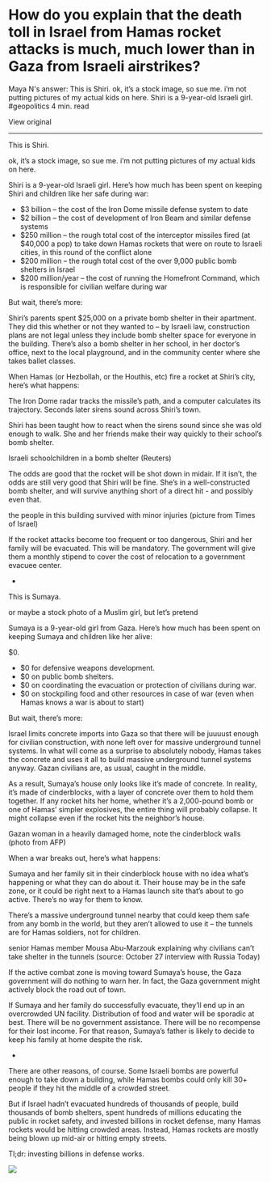 # How do you explain that the death toll in Israel from Hamas rocket attacks is much, much lower than in Gaza from Israeli airstrikes?

Maya N's answer: This is Shiri. ok, it’s a stock image, so sue me. i’m not putting pictures of my actual kids on here. Shiri is a 9-year-old Israeli girl.
#geopolitics 
4 min. read

View original

---

This is Shiri.

ok, it’s a stock image, so sue me. i’m not putting pictures of my actual kids on here.

Shiri is a 9-year-old Israeli girl. Here’s how much has been spent on keeping Shiri and children like her safe during war:

- $3 billion – the cost of the Iron Dome missile defense system to date
- $2 billion – the cost of development of Iron Beam and similar defense systems
- $250 million – the rough total cost of the interceptor missiles fired (at $40,000 a pop) to take down Hamas rockets that were on route to Israeli cities, in this round of the conflict alone
- $200 million – the rough total cost of the over 9,000 public bomb shelters in Israel
- $200 million/year – the cost of running the Homefront Command, which is responsible for civilian welfare during war

But wait, there’s more:

Shiri’s parents spent $25,000 on a private bomb shelter in their apartment. They did this whether or not they wanted to – by Israeli law, construction plans are not legal unless they include bomb shelter space for everyone in the building. There’s also a bomb shelter in her school, in her doctor’s office, next to the local playground, and in the community center where she takes ballet classes.

When Hamas (or Hezbollah, or the Houthis, etc) fire a rocket at Shiri’s city, here’s what happens:

The Iron Dome radar tracks the missile’s path, and a computer calculates its trajectory. Seconds later sirens sound across Shiri’s town.

Shiri has been taught how to react when the sirens sound since she was old enough to walk. She and her friends make their way quickly to their school’s bomb shelter.

Israeli schoolchildren in a bomb shelter (Reuters)

The odds are good that the rocket will be shot down in midair. If it isn’t, the odds are still very good that Shiri will be fine. She’s in a well-constructed bomb shelter, and will survive anything short of a direct hit - and possibly even that.

the people in this building survived with minor injuries (picture from Times of Israel)

If the rocket attacks become too frequent or too dangerous, Shiri and her family will be evacuated. This will be mandatory. The government will give them a monthly stipend to cover the cost of relocation to a government evacuee center.

*

This is Sumaya.

or maybe a stock photo of a Muslim girl, but let’s pretend

Sumaya is a 9-year-old girl from Gaza. Here’s how much has been spent on keeping Sumaya and children like her alive:

$0.

- $0 for defensive weapons development.
- $0 on public bomb shelters.
- $0 on coordinating the evacuation or protection of civilians during war.
- $0 on stockpiling food and other resources in case of war (even when Hamas knows a war is about to start)

But wait, there’s more:

Israel limits concrete imports into Gaza so that there will be juuuust enough for civilian construction, with none left over for massive underground tunnel systems. In what will come as a surprise to absolutely nobody, Hamas takes the concrete and uses it all to build massive underground tunnel systems anyway. Gazan civilians are, as usual, caught in the middle.

As a result, Sumaya’s house only looks like it’s made of concrete. In reality, it’s made of cinderblocks, with a layer of concrete over them to hold them together. If any rocket hits her home, whether it’s a 2,000-pound bomb or one of Hamas’ simpler explosives, the entire thing will probably collapse. It might collapse even if the rocket hits the neighbor’s house.

Gazan woman in a heavily damaged home, note the cinderblock walls (photo from AFP)

When a war breaks out, here’s what happens:

Sumaya and her family sit in their cinderblock house with no idea what’s happening or what they can do about it. Their house may be in the safe zone, or it could be right next to a Hamas launch site that’s about to go active. There’s no way for them to know.

There’s a massive underground tunnel nearby that could keep them safe from any bomb in the world, but they aren’t allowed to use it – the tunnels are for Hamas soldiers, not for children.

senior Hamas member Mousa Abu-Marzouk explaining why civilians can’t take shelter in the tunnels (source: October 27 interview with Russia Today)

If the active combat zone is moving toward Sumaya’s house, the Gaza government will do nothing to warn her. In fact, the Gaza government might actively block the road out of town.

If Sumaya and her family do successfully evacuate, they’ll end up in an overcrowded UN facility. Distribution of food and water will be sporadic at best. There will be no government assistance. There will be no recompense for their lost income. For that reason, Sumaya’s father is likely to decide to keep his family at home despite the risk.

*

There are other reasons, of course. Some Israeli bombs are powerful enough to take down a building, while Hamas bombs could only kill 30+ people if they hit the middle of a crowded street.

But if Israel hadn’t evacuated hundreds of thousands of people, build thousands of bomb shelters, spent hundreds of millions educating the public in rocket safety, and invested billions in rocket defense, many Hamas rockets would be hitting crowded areas. Instead, Hamas rockets are mostly being blown up mid-air or hitting empty streets.

Tl;dr: investing billions in defense works.

![](chrome-extension://eppedlbobmdflmhleafebmahnbphgipb/assets/icons/icon-128.png)